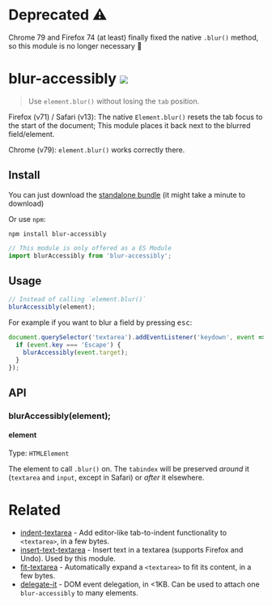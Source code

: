 # Deprecated ⚠️

Chrome 79 and Firefox 74 (at least) finally fixed the native `.blur()` method, so this module is no longer necessary :tada:

# blur-accessibly [![][badge-gzip]][link-npm]

  [badge-gzip]: https://img.shields.io/bundlephobia/minzip/blur-accessibly.svg?label=gzipped
  [link-npm]: https://www.npmjs.com/package/blur-accessibly

> Use `element.blur()` without losing the `tab` position.

Firefox (v71) / Safari (v13): The native `Element.blur()` resets the tab focus to the start of the document; This module places it back next to the blurred field/element.

Chrome (v79): `element.blur()` works correctly there.

## Install

You can just download the [standalone bundle](https://packd.fregante.now.sh/blur-accessibly) (it might take a minute to download)


Or use `npm`:

```
npm install blur-accessibly
```

```js
// This module is only offered as a ES Module
import blurAccessibly from 'blur-accessibly';
```

## Usage

```js
// Instead of calling `element.blur()`
blurAccessibly(element);
```

For example if you want to blur a field by pressing <kbd>esc</kbd>:

```js
document.querySelector('textarea').addEventListener('keydown', event => {
  if (event.key === 'Escape') {
    blurAccessibly(event.target);
  }
});
```

## API

### blurAccessibly(element);

#### element

Type: `HTMLElement`

The element to call `.blur()` on. The `tabindex` will be preserved *around* it (`textarea` and `input`, except in Safari) or *after* it elsewhere.

# Related

- [indent-textarea](https://github.com/fregante/indent-textarea) - Add editor-like tab-to-indent functionality to `<textarea>`, in a few bytes.
- [insert-text-textarea](https://github.com/fregante/insert-text-textarea) - Insert text in a textarea (supports Firefox and Undo). Used by this module.
- [fit-textarea](https://github.com/fregante/fit-textarea) - Automatically expand a `<textarea>` to fit its content, in a few bytes.
- [delegate-it](https://github.com/fregante/delegate-it) - DOM event delegation, in <1KB. Can be used to attach one `blur-accessibly` to many elements.
